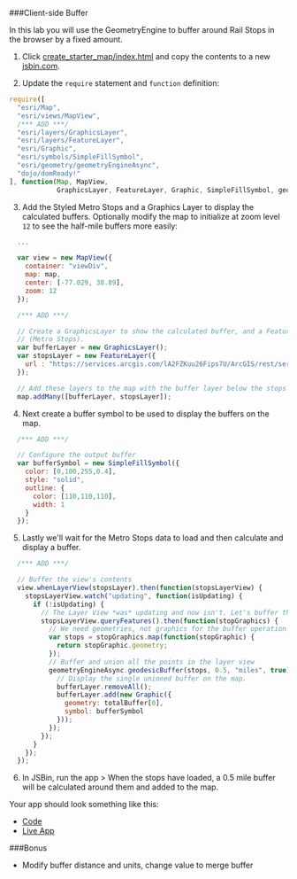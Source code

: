 ###Client-side Buffer

In this lab you will use the GeometryEngine to buffer around Rail Stops in the browser by a fixed amount.

1. Click [create_starter_map/index.html](../create_starter_map/index.html) and copy the contents to a new [jsbin.com](http://jsbin.com).

2. Update the `require` statement and `function` definition:

  ```javascript
  require([
    "esri/Map",
    "esri/views/MapView",
    /*** ADD ***/
    "esri/layers/GraphicsLayer",
    "esri/layers/FeatureLayer",
    "esri/Graphic",
    "esri/symbols/SimpleFillSymbol",
    "esri/geometry/geometryEngineAsync",
    "dojo/domReady!"
  ], function(Map, MapView, 
              GraphicsLayer, FeatureLayer, Graphic, SimpleFillSymbol, geometryEngineAsync) {
  ```

3. Add the Styled Metro Stops and a Graphics Layer to display the calculated buffers. Optionally modify the map to initialize at zoom level `12` to see the half-mile buffers more easily:

  ```javascript
    ...

    var view = new MapView({
      container: "viewDiv",
      map: map,
      center: [-77.029, 38.89],
      zoom: 12
    });

    /*** ADD ***/

    // Create a GraphicsLayer to show the calculated buffer, and a FeatureLayer for the buffer source data
    // (Metro Stops).
    var bufferLayer = new GraphicsLayer();
    var stopsLayer = new FeatureLayer({
      url : "https://services.arcgis.com/lA2FZKuu26Fips7U/ArcGIS/rest/services/MetroStops/FeatureServer/0"
    });

    // Add these layers to the map with the buffer layer below the stops layer.
    map.addMany([bufferLayer, stopsLayer]);
  ```

4. Next create a buffer symbol to be used to display the buffers on the map.

  ```javascript
    /*** ADD ***/

    // Configure the output buffer
    var bufferSymbol = new SimpleFillSymbol({
      color: [0,100,255,0.4],
      style: "solid",
      outline: {
        color: [110,110,110],
        width: 1
      }
    });
  ```

5. Lastly we'll wait for the Metro Stops data to load and then calculate and display a buffer.

  ```javascript
    /*** ADD ***/

    // Buffer the view's contents
    view.whenLayerView(stopsLayer).then(function(stopsLayerView) {
      stopsLayerView.watch("updating", function(isUpdating) {
        if (!isUpdating) {
          // The Layer View *was* updating and now isn't. Let's buffer the data.
          stopsLayerView.queryFeatures().then(function(stopGraphics) {
            // We need geometries, not graphics for the buffer operation
            var stops = stopGraphics.map(function(stopGraphic) {
              return stopGraphic.geometry;
            });
            // Buffer and union all the points in the layer view
            geometryEngineAsync.geodesicBuffer(stops, 0.5, "miles", true).then(function(totalBuffer) {
              // Display the single unioned buffer on the map.
              bufferLayer.removeAll();
              bufferLayer.add(new Graphic({
                geometry: totalBuffer[0],
                symbol: bufferSymbol
              }));
            });
          });
        }
      });
    });
  ```

6. In JSBin, run the app > When the stops have loaded, a 0.5 mile buffer will be calculated around them and added to the map.

Your app should look something like this:
* [Code](index.html)
* [Live App](http://jofraley.github.io/Hacking_JavaScript/labs/jsapi/buffer_with_geometry_engine/index.html)

###Bonus
* Modify buffer distance and units, change value to merge buffer
